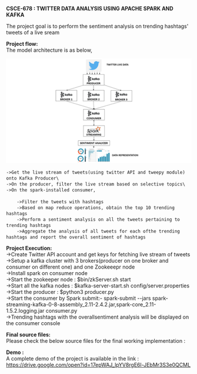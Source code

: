 **CSCE-678  : TWITTER DATA ANALYSIS USING APACHE SPARK AND KAFKA**


The project goal is to perform the sentiment analysis on trending hashtags' tweets of a live sream


**Project flow:**\
The model architecture is as below,

![Model Architecture](model_architecture.png)



	->Get the live stream of tweets(using twitter API and tweepy module) onto Kafka Producer\
	->On the producer, filter the live stream based on selective topics\
	->On the spark-installed consumer,
	    
	    ->Filter the tweets with hashtags
	    ->Based on map reduce operations, obtain the top 10 trending hashtags
	    ->Perform a sentiment analysis on all the tweets pertaining to trending hashtags
	    ->Aggregate the analysis of all tweets for each ofthe trending hashtags and report the overall sentiment of hashtags
		
		

**Project Execution:**\
	->Create Twitter API account and get keys for fetching live stream of tweets\
	->Setup a kafka cluster with 3 brokers(producer on one broker and consumer on different one) and one Zookeeepr node\
	->Install spark on consumer node \
	->Start the zookeeper node : $bin/zkServer.sh start\
	->Start all the kafka nodes : $kafka-server-start.sh config/server.properties\
	->Start the producer : $python3 producer.py \
	->Start the consumer by Spark submit:- spark-submit --jars spark-streaming-kafka-0-8-assembly_2.11-2.4.2.jar,spark-core_2.11-1.5.2.logging.jar consumer.py\
	->Trending hashtags with the overallsentiment analysis  will be displayed on the consumer console
	
	
**Final source files:** \
Please check the below source files for the final working implementation : 

**Demo :** \
A complete demo of the project is available in the link : https://drive.google.com/open?id=17epWAJ_lpYV8rgE6l-JEbMr3S3e0QCML



